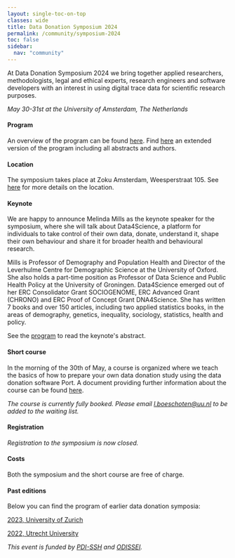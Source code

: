 ```yaml
---
layout: single-toc-on-top
classes: wide
title: Data Donation Symposium 2024
permalink: /community/symposium-2024
toc: false
sidebar:
  nav: "community"
---
```


At Data Donation Symposium 2024 we bring together applied researchers, methodologists, legal and ethical experts, research engineers and software developers with an interest in using digital trace data for scientific research purposes. 

*May 30-31st at the University of Amsterdam, The Netherlands* 

#### Program

An overview of the program can be found [here](/assets/documents/ddsymposium_program.pdf).
Find [here](/assets/documents/ddsymposium_longprogram.pdf) an extended version of the program including all abstracts and authors.

#### Location

The symposium takes place at Zoku Amsterdam, Weesperstraat 105. See [here](https://livezoku.com/amsterdam/location-directions/) for more details on the location.

#### Keynote

We are happy to announce Melinda Mills as the keynote speaker for the symposium, where she will talk about Data4Science, a platform for individuals to take control of their own data, donate, understand it, shape their own behaviour and share it for broader health and behavioural research. 

Mills is Professor of Demography and Population Health and Director of the Leverhulme Centre for Demographic Science at the University of Oxford. She also holds a part-time position as Professor of Data Science and Public Health Policy at the University of Groningen. Data4Science emerged out of her ERC Consolidator Grant SOCIOGENOME, ERC Advanced Grant (CHRONO) and ERC Proof of Concept Grant DNA4Science. She has written 7 books and over 150 articles, including two applied statistics books, in the areas of demography, genetics, inequality, sociology, statistics, health and policy.

See the [program](/assets/documents/ddsymposium_program.pdf) to read the keynote's abstract.

#### Short course

In the morning of the 30th of May, a course is organized where we teach the basics of how to prepare your own data donation study using the data donation software Port. A document providing further information about the course can be found [here](/assets/documents/ddsymposium_short_course.pdf).

*The course is currently fully booked. Please email [l.boeschoten@uu.nl](mailto:l.boeschoten@uu.nl?subject=Waiting%20List:%20Short%20Course%20Data%20Donation) to be added to the waiting list.*

#### Registration

*Registration to the symposium is now closed.*

#### Costs

Both the symposium and the short course are free of charge.

#### Past editions

Below you can find the program of earlier data donation symposia: 

[2023, University of Zurich](https://datadonation.uzh.ch/en/symposium-2023/) 

[2022, Utrecht University](https://hds.sites.uu.nl/2022/01/15/data-donation-day/)


*This event is funded by [PDI-SSH](https://pdi-ssh.nl/) and [ODISSEI](https://odissei-data.nl/).*
